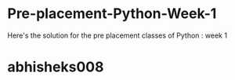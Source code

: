 # Pre-placement-Python-Week-1
Here's the solution for the pre placement classes of Python : week 1

# abhisheks008
